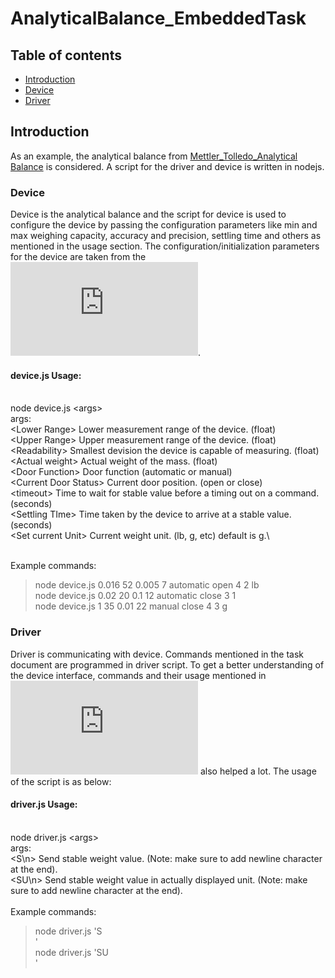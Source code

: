 # AnalyticalBalance_EmbeddedTask

## Table of contents
* [Introduction](#introduction)
* [Device](#device)
* [Driver](#driver)

## Introduction

As an example, the analytical balance from [Mettler_Tolledo_Analytical Balance](https://www.mt.com/us/en/home/products/Laboratory_Weighing_Solutions/Analytical/Excellence.html) is considered. A script for the driver and device is written in nodejs. 

### Device

Device is the analytical balance and the script for device is used to configure the device by passing the configuration parameters like min and max weighing capacity, accuracy and precision, settling time and others as mentioned in the usage section. The configuration/initialization parameters for the device are taken from the ![Analytical_Balance_Datasheet](https://github.com/asim411/AnalyticalBalance_EmbeddedTask/blob/master/MT_AnalyticalBalance_Pdf/DataSheet_MT_AnalyticalBalance.pdf). 


#### device.js Usage:
\
node device.js \<args\>\
args: \
   \<Lower Range\> Lower measurement range of the device. (float)\
   \<Upper Range\> Upper measurement range of the device. (float) \
   \<Readability\> Smallest devision the device is capable of measuring. (float)\
   \<Actual weight\> Actual weight of the mass. (float) \
   \<Door Function\> Door function (automatic or manual)\
   \<Current Door Status\> Current door position. (open or close)\
   \<timeout\> Time to wait for stable value before a timing out on a command. (seconds)\
   \<Settling TIme\> Time taken by the device to arrive at a stable value. (seconds)\
   \<Set current Unit\> Current weight unit. (lb, g, etc) default is g.\

\
Example commands:
>node device.js 0.016 52 0.005 7 automatic open 4 2 lb\
>node device.js 0.02 20 0.1 12 automatic close 3 1\
>node device.js 1 35 0.01 22 manual close 4 3 g

### Driver

Driver is communicating with device. Commands mentioned in the task document are programmed in driver script. To get a better understanding of the device interface, commands and their usage mentioned in ![Analytical_Balance_Interface Commands](https://github.com/asim411/AnalyticalBalance_EmbeddedTask/blob/master/MT_AnalyticalBalance_Pdf/InterfaceCommands_MT_AnalyticalBalance.pdf) also helped a lot. The usage of the script is as below:

#### driver.js Usage:
\
node driver.js \<args\>\
args:\
   \<S\\n\> Send stable weight value. (Note: make sure to add newline character at the end).\
   \<SU\\n\> Send stable weight value in actually displayed unit. (Note: make sure to add newline character at the end).\
\
Example commands:
>node driver.js 'S\
>'\
>node driver.js 'SU\
>'
